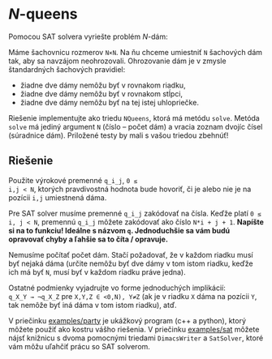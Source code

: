 # <var>N</var>-queens

Pomocou SAT solvera vyriešte problém <var>N</var>-dám:

Máme šachovnicu rozmerov <code>N&times;N</code>. Na ňu chceme umiestniť `N` šachových dám
tak, aby sa navzájom neohrozovali. Ohrozovanie dám je v zmysle
štandardných šachových pravidiel:

-  žiadne dve dámy nemôžu byť v rovnakom riadku,
-  žiadne dve dámy nemôžu byť v rovnakom stĺpci,
-  žiadne dve dámy nemôžu byť na tej istej uhlopriečke.

Riešenie implementujte ako triedu `NQueens`, ktorá má metódu `solve`. Metóda
`solve` má jediný argument `N` (číslo – počet dám) a vracia zoznam dvojíc čísel
(súradnice dám). Priložené testy by mali s vašou triedou zbehnúť!

## Riešenie

Použite výrokové premenné `q_i_j`, <code>0 &le; i,j &lt; N</code>,
ktorých pravdivostná hodnota bude hovoriť, či je alebo nie je na pozícii `i,j`
umiestnená dáma.

Pre SAT solver musíme premenné `q_i_j` zakódovať na čísla.
Keďže platí <code>0 &le; i, j &lt; N</code>, premennú `q_i_j` môžete zakódovať ako číslo
`N*i + j + 1`. **Napíšte si na to funkciu! Ideálne s názvom `q`. Jednoduchšie
sa vám budú opravovať chyby a ľahšie sa to číta / opravuje.**

Nemusíme počítať počet dám. Stačí požadovať, že v každom riadku
musí byť nejaká dáma (určite nemôžu byť dve dámy v tom istom riadku, keďže ich
má byť `N`, musí byť v každom riadku práve jedna).

Ostatné podmienky vyjadrujte vo forme jednoduchých implikácií:<br/>
<code>q_X_Y &rarr; &not;q_X_Z</code> pre <code>X,Y,Z &isin; &lt;0,N), Y&ne;Z</code>
(ak je v riadku `X` dáma na pozícii `Y`, tak nemôže byť iná dáma v tom istom
riadku), atď.

V priečinku [examples/party](../../examples/party) je ukážkový program
(c++ a python), ktorý môžete použiť ako kostru vášho riešenia.
V priečinku [examples/sat](../../examples/sat) môžete nájsť knižnicu s dvoma
pomocnými triedami `DimacsWriter` a `SatSolver`, ktoré vám môžu uľahčiť prácu
so SAT solverom.
